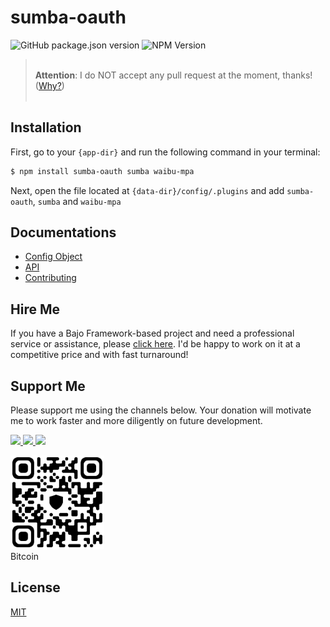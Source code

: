 # sumba-oauth

![GitHub package.json version](https://img.shields.io/github/package-json/v/ardhi/sumba-oauth) ![NPM Version](https://img.shields.io/npm/v/sumba-oauth)

> <br />**Attention**: I do NOT accept any pull request at the moment, thanks! ([Why?](wiki/CONTRIBUTING.md))<br /><br />

## Installation

First, go to your ```{app-dir}``` and run the following command in your terminal:

```bash
$ npm install sumba-oauth sumba waibu-mpa
```

Next, open the file located at ```{data-dir}/config/.plugins``` and add ```sumba-oauth```, ```sumba``` and ```waibu-mpa```

## Documentations

- [Config Object](wiki/CONFIG.md)
- [API](https://ardhi.github.io/sumba-oauth)
- [Contributing](wiki/CONTRIBUTING.md)

## Hire Me

If you have a Bajo Framework-based project and need a professional service or assistance, please <a href="https://github.com/ardhi#professional-service">click here</a>. I'd be happy to work on it at a competitive price and with fast turnaround!

## Support Me

Please support me using the channels below. Your donation will motivate me to work faster and more diligently on future development.

<a href="https://github.com/sponsors/ardhi">
  <img src="https://img.shields.io/badge/Github-slategrey?style=flat&logo=github" height="50">
</a>
<a href="https://www.patreon.com/bajoframework">
  <img src="https://img.shields.io/badge/Patreon-f2c3b2?style=flat&logo=patreon" height="50">
</a>
<a href="https://www.paypal.com/ncp/payment/EWLERL7SCUU64">
  <img src="https://img.shields.io/badge/Paypal-blue?style=flat&logo=paypal" height="50">
</a>

<p>
<div><img alt="bc1qwtv78cwp9ef8hnqaw84fxg5856l0pggqe32g6f" src="docs/static/bitcoin.jpeg" width="150" height="150" /><br>Bitcoin</div>
</p>

## License

[MIT](LICENSE)
